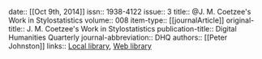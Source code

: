 date:: [[Oct 9th, 2014]]
issn:: 1938-4122
issue:: 3
title:: @J. M. Coetzee's Work in Stylostatistics
volume:: 008
item-type:: [[journalArticle]]
original-title:: J. M. Coetzee's Work in Stylostatistics
publication-title:: Digital Humanities Quarterly
journal-abbreviation:: DHQ
authors:: [[Peter Johnston]]
links:: [Local library](zotero://select/groups/2386895/items/LHB4Y8CP), [Web library](https://www.zotero.org/groups/2386895/items/LHB4Y8CP)
